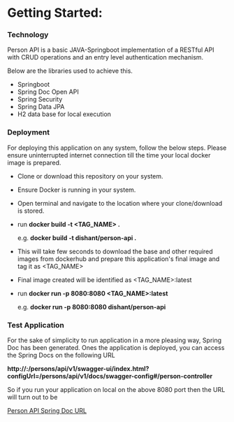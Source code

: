 # Getting Started: 

### Technology
Person API is a basic JAVA-Springboot implementation of a RESTful API with CRUD operations and an entry level authentication mechanism.

Below are the libraries used to achieve this.
* Springboot
* Spring Doc Open API
* Spring Security
* Spring Data JPA
* H2 data base for local execution

### Deployment
For deploying this application on any system, follow the below steps. Please ensure uninterrupted internet connection till the time your local docker image is prepared.

* Clone or download this repository on your system.
* Ensure Docker is running in your system.
* Open terminal and navigate to the location where your clone/download is stored.
* run **docker build -t <TAG_NAME> .**

  e.g. **docker build -t dishant/person-api .**

* This will take few seconds to download the base and other required images from dockerhub and prepare this application's final image and tag it as <TAG_NAME>
* Final image created will be identified as <TAG_NAME>:latest
* run **docker run -p 8080:8080 <TAG_NAME>:latest**

  e.g. **docker run -p 8080:8080 dishant/person-api**


### Test Application
For the sake of simplicity to run application in a more pleasing way, Spring Doc has been generated. Ones the application is deployed, you can access the Spring Docs on the following URL

**http://<HOST>:<PORT>/persons/api/v1/swagger-ui/index.html?configUrl=/persons/api/v1/docs/swagger-config#/person-controller**

So if you run your application on local on the above 8080 port then the URL will turn out to be

[Person API Spring Doc URL](http://localhost:8080/persons/api/v1/swagger-ui/index.html?configUrl=/persons/api/v1/docs/swagger-config#/person-controller)
